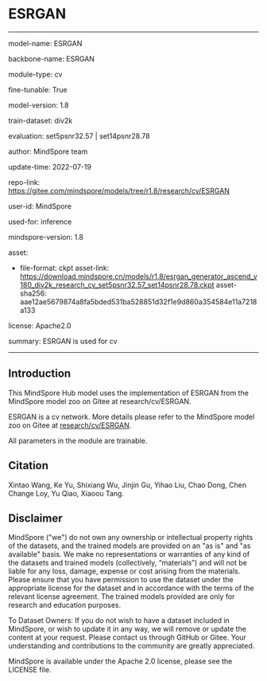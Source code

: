 # ESRGAN

---

model-name: ESRGAN

backbone-name: ESRGAN

module-type: cv

fine-tunable: True

model-version: 1.8

train-dataset: div2k

evaluation: set5psnr32.57 | set14psnr28.78

author: MindSpore team

update-time: 2022-07-19

repo-link: <https://gitee.com/mindspore/models/tree/r1.8/research/cv/ESRGAN>

user-id: MindSpore

used-for: inference

mindspore-version: 1.8

asset:

-
    file-format: ckpt
    asset-link: <https://download.mindspore.cn/models/r1.8/esrgan_generator_ascend_v180_div2k_research_cv_set5psnr32.57_set14psnr28.78.ckpt>
    asset-sha256: aae12ae5679874a8fa5bded531ba528851d32f1e9d860a354584e11a7218a133

license: Apache2.0

summary: ESRGAN is used for cv

---

## Introduction

This MindSpore Hub model uses the implementation of ESRGAN from the MindSpore model zoo on Gitee at research/cv/ESRGAN.

ESRGAN is a cv network. More details please refer to the MindSpore model zoo on Gitee at [research/cv/ESRGAN](https://gitee.com/mindspore/models/blob/r1.8/research/cv/ESRGAN/README.md).

All parameters in the module are trainable.

## Citation

Xintao Wang, Ke Yu, Shixiang Wu, Jinjin Gu, Yihao Liu, Chao Dong, Chen Change Loy, Yu Qiao, Xiaoou Tang.

## Disclaimer

MindSpore ("we") do not own any ownership or intellectual property rights of the datasets, and the trained models are provided on an "as is" and "as available" basis. We make no representations or warranties of any kind of the datasets and trained models (collectively, “materials”) and will not be liable for any loss, damage, expense or cost arising from the materials. Please ensure that you have permission to use the dataset under the appropriate license for the dataset and in accordance with the terms of the relevant license agreement. The trained models provided are only for research and education purposes.

To Dataset Owners: If you do not wish to have a dataset included in MindSpore, or wish to update it in any way, we will remove or update the content at your request. Please contact us through GitHub or Gitee. Your understanding and contributions to the community are greatly appreciated.

MindSpore is available under the Apache 2.0 license, please see the LICENSE file.

